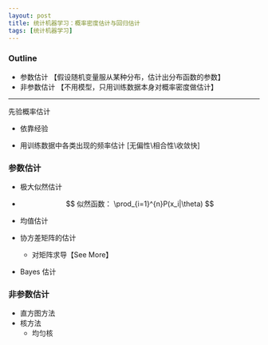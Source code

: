 ```yaml
---
layout: post
title: 统计机器学习：概率密度估计与回归估计
tags: [统计机器学习]
---
```



### Outline

-  参数估计 【假设随机变量服从某种分布，估计出分布函数的参数】
-  非参数估计 【不用模型，只用训练数据本身对概率密度做估计】

----

先验概率估计

- 依靠经验

- 用训练数据中各类出现的频率估计  [无偏性\相合性\收敛快]


### 参数估计

- 极大似然估计
- 
  $$
  似然函数： \prod_{i=1}^{n}P(x_i|\theta)
  $$

- 均值估计

- 协方差矩阵的估计

  - 对矩阵求导【See More】

- Bayes 估计



### 非参数估计

- 直方图方法
- 核方法
  - 均匀核